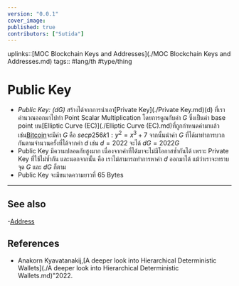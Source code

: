 ```yaml
---
version: "0.0.1"
cover_image:
published: true
contributors: ["Sutida"]
---
```

uplinks::[MOC Blockchain Keys and Addresses](./MOC Blockchain Keys and Addresses.md)
tags:: #lang/th #type/thing 

# Public Key
- *Public Key: (dG)*  สร้างได้จากการนำเอา[Private Key](./Private Key.md)(d) ที่เราคำนวณออกมาไปทำ Point Scalar Multiplication  โดยการคูณกับค่า $G$ ซึ่งเป็นค่า base point บน[Elliptic Curve (EC)](./Elliptic Curve (EC).md)ที่ถูกกำหนดค่ามาแล้ว เช่น[Bitcoin](./Bitcoin.md)จะมีค่า $G$ คือ $secp256k1: y^2= x^3 + 7$ จากนั้นนำค่า $G$ ที่ได้มาทำการบวกกันตามจำนวนครั้งที่ได้จากค่า $d$ เช่น $d=2022$ จะได้ $dG=2022G$ 
- Public Key มีความปลอดภัยสูงมาก เนื่องจากค่าที่ได้มาจะไม่มีโอกาสซ้ำกันได้ เพราะ Private Key ที่ใช้ไม่ซ้ำกัน และนอกจากนั้น คือ เราไม่สามารถทำการหาค่า $d$ ออกมาได้ แม้ว่าเราจะทราบ จุด $G$ และ $dG$ ก็ตาม 
- Public Key จะมีขนาดความยาวที่ 65 Bytes

---
## See also
-[Address](./Address.md)
## References
- Anakorn Kyavatanakij,[A deeper look into Hierarchical Deterministic Wallets](./A deeper look into Hierarchical Deterministic Wallets.md)"2022.